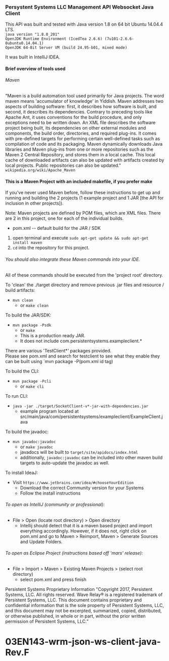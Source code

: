 ### Persystent Systems LLC Management API Websocket Java Client

This API was built and tested with Java version 1.8 on 64 bit Ubuntu 14.04.4 LTS.  
`java version "1.8.0_201"`  
`OpenJDK Runtime Environment (IcedTea 2.6.6) (7u101-2.6.6-0ubuntu0.14.04.1)`  
`OpenJDK 64-Bit Server VM (build 24.95-b01, mixed mode)`

It was built in IntelliJ IDEA.

#### Brief overview of tools used  
###### Maven  
"Maven is a build automation tool used primarily for Java projects. The word maven means 'accumulator of knowledge' in Yiddish. Maven addresses two aspects of building software: first, it describes how software is built, and second, it describes its dependencies. Contrary to preceding tools like Apache Ant, it uses conventions for the build procedure, and only exceptions need to be written down. An XML file describes the software project being built, its dependencies on other external modules and components, the build order, directories, and required plug-ins. It comes with pre-defined targets for performing certain well-defined tasks such as compilation of code and its packaging. Maven dynamically downloads Java libraries and Maven plug-ins from one or more repositories such as the Maven 2 Central Repository, and stores them in a local cache. This local cache of downloaded artifacts can also be updated with artifacts created by local projects. Public repositories can also be updated." `wikipedia.org/wiki/Apache_Maven`


#### This is a Maven Project with an included makefile, if you prefer make
If you've never used Maven before, follow these instructions to get up and running and building the 2 projects (1 example project and 1 JAR [the API for inclusion in other projects]).

Note: Maven projects are defined by POM files, which are XML files. There are 2 in this project, one for each of the individual builds.
* pom.xml -- default build for the JAR / SDK


1. open terminal and execute `sudo apt-get update && sudo apt-get install maven`
2. `cd` into the repository for this project.

###### You should also integrate these Maven commands into your IDE.

All of these commands should be executed from the 'project root' directory.

To 'clean' the ./target directory and remove previous .jar files and resource / build artifacts:
* `mvn clean`
  * or `make clean`

To build the JAR/SDK:
* `mvn package -Psdk`
  * or `make`
  * This is a production ready JAR.
  * It does not include com.persistentsystems.exampleclient.*

There are various 'TestClient*' packages provided.  
Please see pom.xml and search for testclient to see what they enable
they can be built using `mvn package -P(pom.xml id tag)

To build the CLI:
* `mvn package -Pcli`
  * or `make cli`

To run CLI:
* `java -jar ./target/SocketClient-v*-jar-with-dependencies.jar`
  * example program located at src/main/java/com/persistentsystems/exampleclient/ExampleClient.java

To build the javadoc:
* `mvn javadoc:javadoc`
  * or `make javadoc`
  * javadocs will be built to `target/site/apidocs/index.html`
  * additionally, `javadoc:javadoc` can be included into other maven build targets to auto-update the javadoc as well.

To install IdeaJ:
* Visit `https://www.jetbrains.com/idea/#chooseYourEdition`
  * Download the correct Community version for your Systems
  * Follow the install instructions

###### To open as IntelliJ (community or professional):
* File > Open (locate root directory) > Open directory
  * Intellij should detect that it is a maven based project and import everything accordingly. However, if it does not, right click on pom.xml and go to Maven > Reimport, Maven > Generate Sources and Update Folders.

###### To open as Eclipse Project (instructions based off 'mars' release):
* File > Import > Maven > Existing Maven Projects > (select root directory)
  * select pom.xml and press finish


Persistent Systems Proprietary Information
"Copyright 2017, Persistent Systems, LLC. All rights reserved. Wave Relay® is a registered
trademark of Persistent Systems, LLC. This document contains proprietary and confidential
information that is the sole property of Persistent Systems, LLC, and this document may not
be excerpted, summarized, copied, distributed, or otherwise published, in whole or in part,
without the prior written permission of Persistent Systems, LLC.”
# 03EN143-wrm-json-ws-client-java-Rev.F
